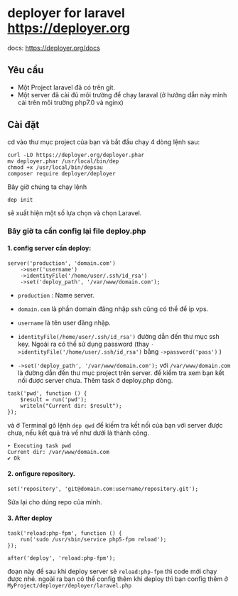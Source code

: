 # deployer for laravel https://deployer.org
docs: https://deployer.org/docs
## Yêu cầu
+ Một Project laravel đã có trên git.
+ Một server đã cài đủ môi trường để chạy laraval
(ở hướng dẫn này mình cài trên môi trường php7.0 và nginx)
## Cài đặt
cd vào thư mục project của bạn và bắt đầu chạy 4 dòng lệnh sau:
```
curl -LO https://deployer.org/deployer.phar
mv deployer.phar /usr/local/bin/dep
chmod +x /usr/local/bin/depsau
composer require deployer/deployer

```
Bây giờ chúng ta chạy lệnh
```
dep init
```
sẽ xuất hiện một số lựa chọn và chọn Laravel.

### Bây giờ ta cần config lại file deploy.php
#### 1. config server cần deploy:
```
server('production', 'domain.com')
    ->user('username')
    ->identityFile('/home/user/.ssh/id_rsa')
    ->set('deploy_path', '/var/www/domain.com');
```
- `production` : Name server.

- `domain.com` là phần domain đăng nhập ssh cũng có thể để ip vps.
- `username` là tên user đăng nhập.
- `identityFile(/home/user/.ssh/id_rsa')` đường dẫn đến thư mục ssh key. Ngoài ra có thể sử dụng password (thay `->identityFile('/home/user/.ssh/id_rsa')`  bằng `->password('pass')` )
- `->set('deploy_path', '/var/www/domain.com');` với `/var/www/domain.com` là đường dẫn đến thư mục project trên server.
để kiểm tra xem bạn kết nối được server chưa. Thêm task ở deploy.php dòng.
```
task('pwd', function () {
    $result = run('pwd');
    writeln("Current dir: $result");
});
```
và ở Terminal gõ lệnh `dep qwd` để kiếm tra kết nối của bạn với server được chưa, nếu kết quả trả về như dưới là thành công.
```
➤ Executing task pwd
Current dir: /var/www/domain.com
✔ Ok
```
#### 2. onfigure repository.
```
set('repository', 'git@domain.com:username/repository.git');
```
Sửa lại cho dúng repo của mình.
#### 3. After deploy
```
task('reload:php-fpm', function () {
    run('sudo /usr/sbin/service php5-fpm reload');
});

after('deploy', 'reload:php-fpm');
```
đoạn này để sau khi deploy server sẽ `reload:php-fpm` thì code mới chạy được nhé. 
ngoài ra bạn có thể config thêm khi deploy thì bạn config thêm ở `MyProject/deployer/deployer/laravel.php`